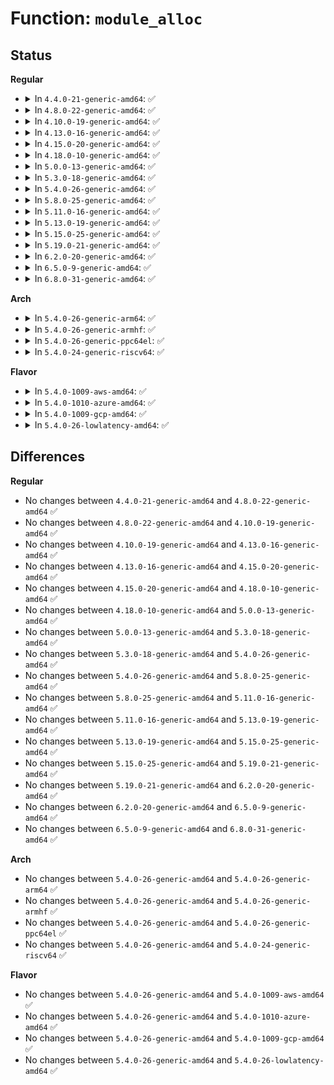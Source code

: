 # Function: <code>module_alloc</code>

## Status
<b>Regular</b>
<ul>
<li>
<details>
<summary>In <code>4.4.0-21-generic-amd64</code>: ✅</summary>

```c
void * module_alloc(long unsigned int size)
```

```json
{
  "name": "module_alloc",
  "collision_type": "Unique Global",
  "inline_type": "No",
  "funcs": [
    {
      "addr": 18446744071579240848,
      "name": "module_alloc",
      "external": true,
      "loc": "arch/x86/kernel/module.c:78",
      "file": "arch/x86/kernel/module.c",
      "inline": "seen, unknown",
      "caller_inline": [],
      "caller_func": [
        "arch/x86/kernel/ftrace.c:arch_ftrace_update_trampoline",
        "kernel/module.c:layout_and_allocate",
        "kernel/module.c:layout_and_allocate",
        "kernel/kprobes.c:alloc_insn_page",
        "kernel/bpf/core.c:bpf_jit_binary_alloc"
      ]
    }
  ],
  "symbols": [
    {
      "addr": 18446744071579240848,
      "name": "module_alloc",
      "section": ".text",
      "bind": "STB_GLOBAL",
      "size": 201
    }
  ]
}
```
</details>
</li>
<li>
<details>
<summary>In <code>4.8.0-22-generic-amd64</code>: ✅</summary>

```c
void * module_alloc(long unsigned int size)
```

```json
{
  "name": "module_alloc",
  "collision_type": "Unique Global",
  "inline_type": "No",
  "funcs": [
    {
      "addr": 18446744071579240352,
      "name": "module_alloc",
      "external": true,
      "loc": "arch/x86/kernel/module.c:79",
      "file": "arch/x86/kernel/module.c",
      "inline": "seen, unknown",
      "caller_inline": [],
      "caller_func": [
        "arch/x86/kernel/ftrace.c:arch_ftrace_update_trampoline",
        "kernel/module.c:layout_and_allocate",
        "kernel/module.c:layout_and_allocate",
        "kernel/kprobes.c:alloc_insn_page",
        "kernel/bpf/core.c:bpf_jit_binary_alloc"
      ]
    }
  ],
  "symbols": [
    {
      "addr": 18446744071579240352,
      "name": "module_alloc",
      "section": ".text",
      "bind": "STB_GLOBAL",
      "size": 201
    }
  ]
}
```
</details>
</li>
<li>
<details>
<summary>In <code>4.10.0-19-generic-amd64</code>: ✅</summary>

```c
void * module_alloc(long unsigned int size)
```

```json
{
  "name": "module_alloc",
  "collision_type": "Unique Global",
  "inline_type": "No",
  "funcs": [
    {
      "addr": 18446744071579252800,
      "name": "module_alloc",
      "external": true,
      "loc": "arch/x86/kernel/module.c:79",
      "file": "arch/x86/kernel/module.c",
      "inline": "seen, unknown",
      "caller_inline": [],
      "caller_func": [
        "arch/x86/kernel/ftrace.c:arch_ftrace_update_trampoline",
        "kernel/module.c:layout_and_allocate",
        "kernel/module.c:layout_and_allocate",
        "kernel/kprobes.c:alloc_insn_page",
        "kernel/bpf/core.c:bpf_jit_binary_alloc"
      ]
    }
  ],
  "symbols": [
    {
      "addr": 18446744071579252800,
      "name": "module_alloc",
      "section": ".text",
      "bind": "STB_GLOBAL",
      "size": 201
    }
  ]
}
```
</details>
</li>
<li>
<details>
<summary>In <code>4.13.0-16-generic-amd64</code>: ✅</summary>

```c
void * module_alloc(long unsigned int size)
```

```json
{
  "name": "module_alloc",
  "collision_type": "Unique Global",
  "inline_type": "No",
  "funcs": [
    {
      "addr": 18446744071579248560,
      "name": "module_alloc",
      "external": true,
      "loc": "arch/x86/kernel/module.c:79",
      "file": "arch/x86/kernel/module.c",
      "inline": "seen, unknown",
      "caller_inline": [],
      "caller_func": [
        "arch/x86/kernel/ftrace.c:arch_ftrace_update_trampoline",
        "kernel/module.c:layout_and_allocate",
        "kernel/module.c:layout_and_allocate",
        "kernel/kprobes.c:alloc_insn_page",
        "kernel/bpf/core.c:bpf_jit_binary_alloc"
      ]
    }
  ],
  "symbols": [
    {
      "addr": 18446744071579248560,
      "name": "module_alloc",
      "section": ".text",
      "bind": "STB_GLOBAL",
      "size": 180
    }
  ]
}
```
</details>
</li>
<li>
<details>
<summary>In <code>4.15.0-20-generic-amd64</code>: ✅</summary>

```c
void * module_alloc(long unsigned int size)
```

```json
{
  "name": "module_alloc",
  "collision_type": "Unique Global",
  "inline_type": "No",
  "funcs": [
    {
      "addr": 18446744071579265248,
      "name": "module_alloc",
      "external": true,
      "loc": "arch/x86/kernel/module.c:80",
      "file": "arch/x86/kernel/module.c",
      "inline": "seen, unknown",
      "caller_inline": [],
      "caller_func": [
        "arch/x86/kernel/ftrace.c:arch_ftrace_update_trampoline",
        "arch/x86/kernel/kprobes/core.c:alloc_insn_page",
        "kernel/module.c:layout_and_allocate",
        "kernel/module.c:layout_and_allocate",
        "kernel/kprobes.c:alloc_insn_page",
        "kernel/bpf/core.c:bpf_jit_binary_alloc"
      ]
    }
  ],
  "symbols": [
    {
      "addr": 18446744071579265248,
      "name": "module_alloc",
      "section": ".text",
      "bind": "STB_GLOBAL",
      "size": 199
    }
  ]
}
```
</details>
</li>
<li>
<details>
<summary>In <code>4.18.0-10-generic-amd64</code>: ✅</summary>

```c
void * module_alloc(long unsigned int size)
```

```json
{
  "name": "module_alloc",
  "collision_type": "Unique Global",
  "inline_type": "No",
  "funcs": [
    {
      "addr": 18446744071579276432,
      "name": "module_alloc",
      "external": true,
      "loc": "arch/x86/kernel/module.c:80",
      "file": "arch/x86/kernel/module.c",
      "inline": "seen, unknown",
      "caller_inline": [],
      "caller_func": [
        "arch/x86/kernel/ftrace.c:arch_ftrace_update_trampoline",
        "arch/x86/kernel/kprobes/core.c:alloc_insn_page",
        "kernel/module.c:layout_and_allocate",
        "kernel/module.c:layout_and_allocate",
        "kernel/kprobes.c:alloc_insn_page",
        "kernel/bpf/core.c:bpf_jit_binary_alloc"
      ]
    }
  ],
  "symbols": [
    {
      "addr": 18446744071579276432,
      "name": "module_alloc",
      "section": ".text",
      "bind": "STB_GLOBAL",
      "size": 208
    }
  ]
}
```
</details>
</li>
<li>
<details>
<summary>In <code>5.0.0-13-generic-amd64</code>: ✅</summary>

```c
void * module_alloc(long unsigned int size)
```

```json
{
  "name": "module_alloc",
  "collision_type": "Unique Global",
  "inline_type": "No",
  "funcs": [
    {
      "addr": 18446744071579300320,
      "name": "module_alloc",
      "external": true,
      "loc": "arch/x86/kernel/module.c:80",
      "file": "arch/x86/kernel/module.c",
      "inline": "seen, unknown",
      "caller_inline": [],
      "caller_func": [
        "arch/x86/kernel/ftrace.c:arch_ftrace_update_trampoline",
        "arch/x86/kernel/kprobes/core.c:alloc_insn_page",
        "kernel/module.c:layout_and_allocate",
        "kernel/module.c:layout_and_allocate",
        "kernel/kprobes.c:alloc_insn_page",
        "kernel/bpf/core.c:bpf_jit_alloc_exec"
      ]
    }
  ],
  "symbols": [
    {
      "addr": 18446744071579300320,
      "name": "module_alloc",
      "section": ".text",
      "bind": "STB_GLOBAL",
      "size": 208
    }
  ]
}
```
</details>
</li>
<li>
<details>
<summary>In <code>5.3.0-18-generic-amd64</code>: ✅</summary>

```c
void * module_alloc(long unsigned int size)
```

```json
{
  "name": "module_alloc",
  "collision_type": "Unique Global",
  "inline_type": "No",
  "funcs": [
    {
      "addr": 18446744071579316928,
      "name": "module_alloc",
      "external": true,
      "loc": "arch/x86/kernel/module.c:68",
      "file": "arch/x86/kernel/module.c",
      "inline": "seen, unknown",
      "caller_inline": [],
      "caller_func": [
        "arch/x86/kernel/ftrace.c:arch_ftrace_update_trampoline",
        "arch/x86/kernel/kprobes/core.c:alloc_insn_page",
        "kernel/module.c:layout_and_allocate",
        "kernel/module.c:layout_and_allocate",
        "kernel/kprobes.c:alloc_insn_page",
        "kernel/bpf/core.c:bpf_jit_alloc_exec"
      ]
    }
  ],
  "symbols": [
    {
      "addr": 18446744071579316928,
      "name": "module_alloc",
      "section": ".text",
      "bind": "STB_GLOBAL",
      "size": 211
    }
  ]
}
```
</details>
</li>
<li>
<details>
<summary>In <code>5.4.0-26-generic-amd64</code>: ✅</summary>

```c
void * module_alloc(long unsigned int size)
```

```json
{
  "name": "module_alloc",
  "collision_type": "Unique Global",
  "inline_type": "No",
  "funcs": [
    {
      "addr": 18446744071579320960,
      "name": "module_alloc",
      "external": true,
      "loc": "arch/x86/kernel/module.c:68",
      "file": "arch/x86/kernel/module.c",
      "inline": "seen, unknown",
      "caller_inline": [],
      "caller_func": [
        "arch/x86/kernel/ftrace.c:arch_ftrace_update_trampoline",
        "arch/x86/kernel/kprobes/core.c:alloc_insn_page",
        "kernel/module.c:layout_and_allocate",
        "kernel/module.c:layout_and_allocate",
        "kernel/kprobes.c:alloc_insn_page",
        "kernel/bpf/core.c:bpf_jit_alloc_exec"
      ]
    }
  ],
  "symbols": [
    {
      "addr": 18446744071579320960,
      "name": "module_alloc",
      "section": ".text",
      "bind": "STB_GLOBAL",
      "size": 211
    }
  ]
}
```
</details>
</li>
<li>
<details>
<summary>In <code>5.8.0-25-generic-amd64</code>: ✅</summary>

```c
void * module_alloc(long unsigned int size)
```

```json
{
  "name": "module_alloc",
  "collision_type": "Unique Global",
  "inline_type": "No",
  "funcs": [
    {
      "addr": 18446744071579350432,
      "name": "module_alloc",
      "external": true,
      "loc": "arch/x86/kernel/module.c:68",
      "file": "arch/x86/kernel/module.c",
      "inline": "seen, unknown",
      "caller_inline": [],
      "caller_func": [
        "arch/x86/kernel/ftrace.c:create_trampoline",
        "arch/x86/kernel/kprobes/core.c:alloc_insn_page",
        "kernel/module.c:move_module",
        "kernel/module.c:move_module",
        "kernel/kprobes.c:alloc_insn_page",
        "kernel/bpf/core.c:bpf_jit_alloc_exec"
      ]
    }
  ],
  "symbols": [
    {
      "addr": 18446744071579350432,
      "name": "module_alloc",
      "section": ".text",
      "bind": "STB_GLOBAL",
      "size": 211
    }
  ]
}
```
</details>
</li>
<li>
<details>
<summary>In <code>5.11.0-16-generic-amd64</code>: ✅</summary>

```c
void * module_alloc(long unsigned int size)
```

```json
{
  "name": "module_alloc",
  "collision_type": "Unique Global",
  "inline_type": "No",
  "funcs": [
    {
      "addr": 18446744071579350272,
      "name": "module_alloc",
      "external": true,
      "loc": "arch/x86/kernel/module.c:68",
      "file": "arch/x86/kernel/module.c",
      "inline": "seen, unknown",
      "caller_inline": [],
      "caller_func": [
        "arch/x86/kernel/ftrace.c:create_trampoline",
        "arch/x86/kernel/kprobes/core.c:alloc_insn_page",
        "kernel/module.c:move_module",
        "kernel/module.c:move_module",
        "kernel/kprobes.c:alloc_insn_page",
        "kernel/bpf/core.c:bpf_jit_alloc_exec"
      ]
    }
  ],
  "symbols": [
    {
      "addr": 18446744071579350272,
      "name": "module_alloc",
      "section": ".text",
      "bind": "STB_GLOBAL",
      "size": 211
    }
  ]
}
```
</details>
</li>
<li>
<details>
<summary>In <code>5.13.0-19-generic-amd64</code>: ✅</summary>

```c
void * module_alloc(long unsigned int size)
```

```json
{
  "name": "module_alloc",
  "collision_type": "Unique Global",
  "inline_type": "No",
  "funcs": [
    {
      "addr": 18446744071579354912,
      "name": "module_alloc",
      "external": true,
      "loc": "arch/x86/kernel/module.c:68",
      "file": "arch/x86/kernel/module.c",
      "inline": "seen, unknown",
      "caller_inline": [],
      "caller_func": [
        "arch/x86/kernel/ftrace.c:create_trampoline",
        "arch/x86/kernel/kprobes/core.c:alloc_insn_page",
        "kernel/module.c:move_module",
        "kernel/module.c:move_module",
        "kernel/kprobes.c:alloc_insn_page",
        "kernel/bpf/core.c:bpf_jit_alloc_exec"
      ]
    }
  ],
  "symbols": [
    {
      "addr": 18446744071579354912,
      "name": "module_alloc",
      "section": ".text",
      "bind": "STB_GLOBAL",
      "size": 211
    }
  ]
}
```
</details>
</li>
<li>
<details>
<summary>In <code>5.15.0-25-generic-amd64</code>: ✅</summary>

```c
void * module_alloc(long unsigned int size)
```

```json
{
  "name": "module_alloc",
  "collision_type": "Unique Global",
  "inline_type": "No",
  "funcs": [
    {
      "addr": 18446744071579412544,
      "name": "module_alloc",
      "external": true,
      "loc": "arch/x86/kernel/module.c:68",
      "file": "arch/x86/kernel/module.c",
      "inline": "seen, unknown",
      "caller_inline": [],
      "caller_func": [
        "arch/x86/kernel/ftrace.c:create_trampoline",
        "arch/x86/kernel/kprobes/core.c:alloc_insn_page",
        "kernel/module.c:move_module",
        "kernel/module.c:move_module",
        "kernel/kprobes.c:alloc_insn_page",
        "kernel/bpf/core.c:bpf_jit_alloc_exec"
      ]
    }
  ],
  "symbols": [
    {
      "addr": 18446744071579412544,
      "name": "module_alloc",
      "section": ".text",
      "bind": "STB_GLOBAL",
      "size": 211
    }
  ]
}
```
</details>
</li>
<li>
<details>
<summary>In <code>5.19.0-21-generic-amd64</code>: ✅</summary>

```c
void * module_alloc(long unsigned int size)
```

```json
{
  "name": "module_alloc",
  "collision_type": "Unique Global",
  "inline_type": "No",
  "funcs": [
    {
      "addr": 18446744071579479504,
      "name": "module_alloc",
      "external": true,
      "loc": "arch/x86/kernel/module.c:68",
      "file": "arch/x86/kernel/module.c",
      "inline": "seen, unknown",
      "caller_inline": [],
      "caller_func": [
        "arch/x86/kernel/ftrace.c:create_trampoline",
        "arch/x86/kernel/kprobes/core.c:alloc_insn_page",
        "kernel/module/main.c:move_module",
        "kernel/module/main.c:move_module",
        "kernel/kprobes.c:alloc_insn_page",
        "kernel/bpf/core.c:bpf_jit_alloc_exec",
        "kernel/bpf/core.c:bpf_prog_pack_alloc",
        "kernel/bpf/core.c:bpf_prog_pack_alloc",
        "kernel/bpf/core.c:alloc_new_pack"
      ]
    }
  ],
  "symbols": [
    {
      "addr": 18446744071579479504,
      "name": "module_alloc",
      "section": ".text",
      "bind": "STB_GLOBAL",
      "size": 247
    }
  ]
}
```
</details>
</li>
<li>
<details>
<summary>In <code>6.2.0-20-generic-amd64</code>: ✅</summary>

```c
void * module_alloc(long unsigned int size)
```

```json
{
  "name": "module_alloc",
  "collision_type": "Unique Global",
  "inline_type": "No",
  "funcs": [
    {
      "addr": 18446744071579572336,
      "name": "module_alloc",
      "external": true,
      "loc": "arch/x86/kernel/module.c:68",
      "file": "arch/x86/kernel/module.c",
      "inline": "seen, unknown",
      "caller_inline": [],
      "caller_func": [
        "arch/x86/kernel/ftrace.c:create_trampoline",
        "arch/x86/kernel/kprobes/core.c:alloc_insn_page",
        "kernel/module/main.c:move_module",
        "kernel/module/main.c:move_module",
        "kernel/kprobes.c:alloc_insn_page",
        "kernel/bpf/core.c:bpf_jit_alloc_exec",
        "kernel/bpf/core.c:bpf_prog_pack_alloc",
        "kernel/bpf/core.c:alloc_new_pack"
      ]
    }
  ],
  "symbols": [
    {
      "addr": 18446744071579572336,
      "name": "module_alloc",
      "section": ".text",
      "bind": "STB_GLOBAL",
      "size": 250
    }
  ]
}
```
</details>
</li>
<li>
<details>
<summary>In <code>6.5.0-9-generic-amd64</code>: ✅</summary>

```c
void * module_alloc(long unsigned int size)
```

```json
{
  "name": "module_alloc",
  "collision_type": "Unique Global",
  "inline_type": "No",
  "funcs": [
    {
      "addr": 18446744071579584688,
      "name": "module_alloc",
      "external": true,
      "loc": "arch/x86/kernel/module.c:68",
      "file": "arch/x86/kernel/module.c",
      "inline": "seen, unknown",
      "caller_inline": [],
      "caller_func": [
        "arch/x86/kernel/ftrace.c:create_trampoline",
        "arch/x86/kernel/kprobes/core.c:alloc_insn_page",
        "kernel/module/main.c:move_module",
        "kernel/kprobes.c:alloc_insn_page",
        "kernel/bpf/core.c:bpf_jit_alloc_exec",
        "kernel/bpf/core.c:bpf_prog_pack_alloc",
        "kernel/bpf/core.c:alloc_new_pack"
      ]
    }
  ],
  "symbols": [
    {
      "addr": 18446744071579584688,
      "name": "module_alloc",
      "section": ".text",
      "bind": "STB_GLOBAL",
      "size": 250
    }
  ]
}
```
</details>
</li>
<li>
<details>
<summary>In <code>6.8.0-31-generic-amd64</code>: ✅</summary>

```c
void * module_alloc(long unsigned int size)
```

```json
{
  "name": "module_alloc",
  "collision_type": "Unique Global",
  "inline_type": "No",
  "funcs": [
    {
      "addr": 18446744071579614480,
      "name": "module_alloc",
      "external": true,
      "loc": "arch/x86/kernel/module.c:68",
      "file": "arch/x86/kernel/module.c",
      "inline": "seen, unknown",
      "caller_inline": [],
      "caller_func": [
        "arch/x86/kernel/ftrace.c:create_trampoline",
        "arch/x86/kernel/kprobes/core.c:alloc_insn_page",
        "kernel/module/main.c:move_module",
        "kernel/kprobes.c:alloc_insn_page",
        "kernel/bpf/core.c:bpf_jit_alloc_exec"
      ]
    }
  ],
  "symbols": [
    {
      "addr": 18446744071579614480,
      "name": "module_alloc",
      "section": ".text",
      "bind": "STB_GLOBAL",
      "size": 250
    }
  ]
}
```
</details>
</li>
</ul>
<b>Arch</b>
<ul>
<li>
<details>
<summary>In <code>5.4.0-26-generic-arm64</code>: ✅</summary>

```c
void * module_alloc(long unsigned int size)
```

```json
{
  "name": "module_alloc",
  "collision_type": "Unique Global",
  "inline_type": "No",
  "funcs": [
    {
      "addr": 18446603336490295000,
      "name": "module_alloc",
      "external": true,
      "loc": "arch/arm64/kernel/module.c:22",
      "file": "arch/arm64/kernel/module.c",
      "inline": "seen, unknown",
      "caller_inline": [],
      "caller_func": [
        "kernel/module.c:layout_and_allocate",
        "kernel/module.c:layout_and_allocate",
        "kernel/kprobes.c:alloc_insn_page",
        "kernel/bpf/core.c:bpf_jit_alloc_exec"
      ]
    }
  ],
  "symbols": [
    {
      "addr": 18446603336490295000,
      "name": "module_alloc",
      "section": ".text",
      "bind": "STB_GLOBAL",
      "size": 504
    }
  ]
}
```
</details>
</li>
<li>
<details>
<summary>In <code>5.4.0-26-generic-armhf</code>: ✅</summary>

```c
void * module_alloc(long unsigned int size)
```

```json
{
  "name": "module_alloc",
  "collision_type": "Unique Global",
  "inline_type": "No",
  "funcs": [
    {
      "addr": 3224438732,
      "name": "module_alloc",
      "external": true,
      "loc": "arch/arm/kernel/module.c:38",
      "file": "arch/arm/kernel/module.c",
      "inline": "seen, unknown",
      "caller_inline": [],
      "caller_func": [
        "kernel/module.c:layout_and_allocate",
        "kernel/module.c:layout_and_allocate",
        "kernel/kprobes.c:alloc_insn_page",
        "kernel/bpf/core.c:bpf_jit_alloc_exec"
      ]
    }
  ],
  "symbols": [
    {
      "addr": 3224438732,
      "name": "module_alloc",
      "section": ".text",
      "bind": "STB_GLOBAL",
      "size": 96
    }
  ]
}
```
</details>
</li>
<li>
<details>
<summary>In <code>5.4.0-26-generic-ppc64el</code>: ✅</summary>

```c
void * module_alloc(long unsigned int size)
```

```json
{
  "name": "module_alloc",
  "collision_type": "Unique Global",
  "inline_type": "No",
  "funcs": [
    {
      "addr": 13835058055284432848,
      "name": "module_alloc",
      "external": true,
      "loc": "kernel/module.c:2809",
      "file": "kernel/module.c",
      "inline": "seen, unknown",
      "caller_inline": [],
      "caller_func": [
        "kernel/module.c:layout_and_allocate",
        "kernel/module.c:layout_and_allocate",
        "kernel/kprobes.c:alloc_insn_page",
        "kernel/bpf/core.c:bpf_jit_alloc_exec"
      ]
    }
  ],
  "symbols": [
    {
      "addr": 13835058055284432848,
      "name": "module_alloc",
      "section": ".text",
      "bind": "STB_WEAK",
      "size": 52
    }
  ]
}
```
</details>
</li>
<li>
<details>
<summary>In <code>5.4.0-24-generic-riscv64</code>: ✅</summary>

```c
void * module_alloc(long unsigned int size)
```

```json
{
  "name": "module_alloc",
  "collision_type": "Unique Global",
  "inline_type": "No",
  "funcs": [
    {
      "addr": 18446743936271354258,
      "name": "module_alloc",
      "external": true,
      "loc": "arch/riscv/kernel/module.c:397",
      "file": "arch/riscv/kernel/module.c",
      "inline": "seen, unknown",
      "caller_inline": [],
      "caller_func": [
        "kernel/module.c:layout_and_allocate",
        "kernel/module.c:layout_and_allocate",
        "kernel/bpf/core.c:bpf_jit_alloc_exec"
      ]
    }
  ],
  "symbols": [
    {
      "addr": 18446743936271354258,
      "name": "module_alloc",
      "section": ".text",
      "bind": "STB_GLOBAL",
      "size": 94
    }
  ]
}
```
</details>
</li>
</ul>
<b>Flavor</b>
<ul>
<li>
<details>
<summary>In <code>5.4.0-1009-aws-amd64</code>: ✅</summary>

```c
void * module_alloc(long unsigned int size)
```

```json
{
  "name": "module_alloc",
  "collision_type": "Unique Global",
  "inline_type": "No",
  "funcs": [
    {
      "addr": 18446744071579316864,
      "name": "module_alloc",
      "external": true,
      "loc": "arch/x86/kernel/module.c:68",
      "file": "arch/x86/kernel/module.c",
      "inline": "seen, unknown",
      "caller_inline": [],
      "caller_func": [
        "arch/x86/kernel/ftrace.c:arch_ftrace_update_trampoline",
        "arch/x86/kernel/kprobes/core.c:alloc_insn_page",
        "kernel/module.c:layout_and_allocate",
        "kernel/module.c:layout_and_allocate",
        "kernel/kprobes.c:alloc_insn_page",
        "kernel/bpf/core.c:bpf_jit_alloc_exec"
      ]
    }
  ],
  "symbols": [
    {
      "addr": 18446744071579316864,
      "name": "module_alloc",
      "section": ".text",
      "bind": "STB_GLOBAL",
      "size": 211
    }
  ]
}
```
</details>
</li>
<li>
<details>
<summary>In <code>5.4.0-1010-azure-amd64</code>: ✅</summary>

```c
void * module_alloc(long unsigned int size)
```

```json
{
  "name": "module_alloc",
  "collision_type": "Unique Global",
  "inline_type": "No",
  "funcs": [
    {
      "addr": 18446744071579251456,
      "name": "module_alloc",
      "external": true,
      "loc": "arch/x86/kernel/module.c:68",
      "file": "arch/x86/kernel/module.c",
      "inline": "seen, unknown",
      "caller_inline": [],
      "caller_func": [
        "arch/x86/kernel/ftrace.c:arch_ftrace_update_trampoline",
        "arch/x86/kernel/kprobes/core.c:alloc_insn_page",
        "kernel/module.c:layout_and_allocate",
        "kernel/module.c:layout_and_allocate",
        "kernel/kprobes.c:alloc_insn_page",
        "kernel/bpf/core.c:bpf_jit_alloc_exec"
      ]
    }
  ],
  "symbols": [
    {
      "addr": 18446744071579251456,
      "name": "module_alloc",
      "section": ".text",
      "bind": "STB_GLOBAL",
      "size": 211
    }
  ]
}
```
</details>
</li>
<li>
<details>
<summary>In <code>5.4.0-1009-gcp-amd64</code>: ✅</summary>

```c
void * module_alloc(long unsigned int size)
```

```json
{
  "name": "module_alloc",
  "collision_type": "Unique Global",
  "inline_type": "No",
  "funcs": [
    {
      "addr": 18446744071579316784,
      "name": "module_alloc",
      "external": true,
      "loc": "arch/x86/kernel/module.c:68",
      "file": "arch/x86/kernel/module.c",
      "inline": "seen, unknown",
      "caller_inline": [],
      "caller_func": [
        "arch/x86/kernel/ftrace.c:arch_ftrace_update_trampoline",
        "arch/x86/kernel/kprobes/core.c:alloc_insn_page",
        "kernel/module.c:layout_and_allocate",
        "kernel/module.c:layout_and_allocate",
        "kernel/kprobes.c:alloc_insn_page",
        "kernel/bpf/core.c:bpf_jit_alloc_exec"
      ]
    }
  ],
  "symbols": [
    {
      "addr": 18446744071579316784,
      "name": "module_alloc",
      "section": ".text",
      "bind": "STB_GLOBAL",
      "size": 211
    }
  ]
}
```
</details>
</li>
<li>
<details>
<summary>In <code>5.4.0-26-lowlatency-amd64</code>: ✅</summary>

```c
void * module_alloc(long unsigned int size)
```

```json
{
  "name": "module_alloc",
  "collision_type": "Unique Global",
  "inline_type": "No",
  "funcs": [
    {
      "addr": 18446744071579325072,
      "name": "module_alloc",
      "external": true,
      "loc": "arch/x86/kernel/module.c:68",
      "file": "arch/x86/kernel/module.c",
      "inline": "seen, unknown",
      "caller_inline": [],
      "caller_func": [
        "arch/x86/kernel/ftrace.c:arch_ftrace_update_trampoline",
        "arch/x86/kernel/kprobes/core.c:alloc_insn_page",
        "kernel/module.c:layout_and_allocate",
        "kernel/module.c:layout_and_allocate",
        "kernel/kprobes.c:alloc_insn_page",
        "kernel/bpf/core.c:bpf_jit_alloc_exec"
      ]
    }
  ],
  "symbols": [
    {
      "addr": 18446744071579325072,
      "name": "module_alloc",
      "section": ".text",
      "bind": "STB_GLOBAL",
      "size": 211
    }
  ]
}
```
</details>
</li>
</ul>

## Differences
<b>Regular</b>
<ul>
<li>
No changes between <code>4.4.0-21-generic-amd64</code> and <code>4.8.0-22-generic-amd64</code> ✅
</li>
<li>
No changes between <code>4.8.0-22-generic-amd64</code> and <code>4.10.0-19-generic-amd64</code> ✅
</li>
<li>
No changes between <code>4.10.0-19-generic-amd64</code> and <code>4.13.0-16-generic-amd64</code> ✅
</li>
<li>
No changes between <code>4.13.0-16-generic-amd64</code> and <code>4.15.0-20-generic-amd64</code> ✅
</li>
<li>
No changes between <code>4.15.0-20-generic-amd64</code> and <code>4.18.0-10-generic-amd64</code> ✅
</li>
<li>
No changes between <code>4.18.0-10-generic-amd64</code> and <code>5.0.0-13-generic-amd64</code> ✅
</li>
<li>
No changes between <code>5.0.0-13-generic-amd64</code> and <code>5.3.0-18-generic-amd64</code> ✅
</li>
<li>
No changes between <code>5.3.0-18-generic-amd64</code> and <code>5.4.0-26-generic-amd64</code> ✅
</li>
<li>
No changes between <code>5.4.0-26-generic-amd64</code> and <code>5.8.0-25-generic-amd64</code> ✅
</li>
<li>
No changes between <code>5.8.0-25-generic-amd64</code> and <code>5.11.0-16-generic-amd64</code> ✅
</li>
<li>
No changes between <code>5.11.0-16-generic-amd64</code> and <code>5.13.0-19-generic-amd64</code> ✅
</li>
<li>
No changes between <code>5.13.0-19-generic-amd64</code> and <code>5.15.0-25-generic-amd64</code> ✅
</li>
<li>
No changes between <code>5.15.0-25-generic-amd64</code> and <code>5.19.0-21-generic-amd64</code> ✅
</li>
<li>
No changes between <code>5.19.0-21-generic-amd64</code> and <code>6.2.0-20-generic-amd64</code> ✅
</li>
<li>
No changes between <code>6.2.0-20-generic-amd64</code> and <code>6.5.0-9-generic-amd64</code> ✅
</li>
<li>
No changes between <code>6.5.0-9-generic-amd64</code> and <code>6.8.0-31-generic-amd64</code> ✅
</li>
</ul>
<b>Arch</b>
<ul>
<li>
No changes between <code>5.4.0-26-generic-amd64</code> and <code>5.4.0-26-generic-arm64</code> ✅
</li>
<li>
No changes between <code>5.4.0-26-generic-amd64</code> and <code>5.4.0-26-generic-armhf</code> ✅
</li>
<li>
No changes between <code>5.4.0-26-generic-amd64</code> and <code>5.4.0-26-generic-ppc64el</code> ✅
</li>
<li>
No changes between <code>5.4.0-26-generic-amd64</code> and <code>5.4.0-24-generic-riscv64</code> ✅
</li>
</ul>
<b>Flavor</b>
<ul>
<li>
No changes between <code>5.4.0-26-generic-amd64</code> and <code>5.4.0-1009-aws-amd64</code> ✅
</li>
<li>
No changes between <code>5.4.0-26-generic-amd64</code> and <code>5.4.0-1010-azure-amd64</code> ✅
</li>
<li>
No changes between <code>5.4.0-26-generic-amd64</code> and <code>5.4.0-1009-gcp-amd64</code> ✅
</li>
<li>
No changes between <code>5.4.0-26-generic-amd64</code> and <code>5.4.0-26-lowlatency-amd64</code> ✅
</li>
</ul>
